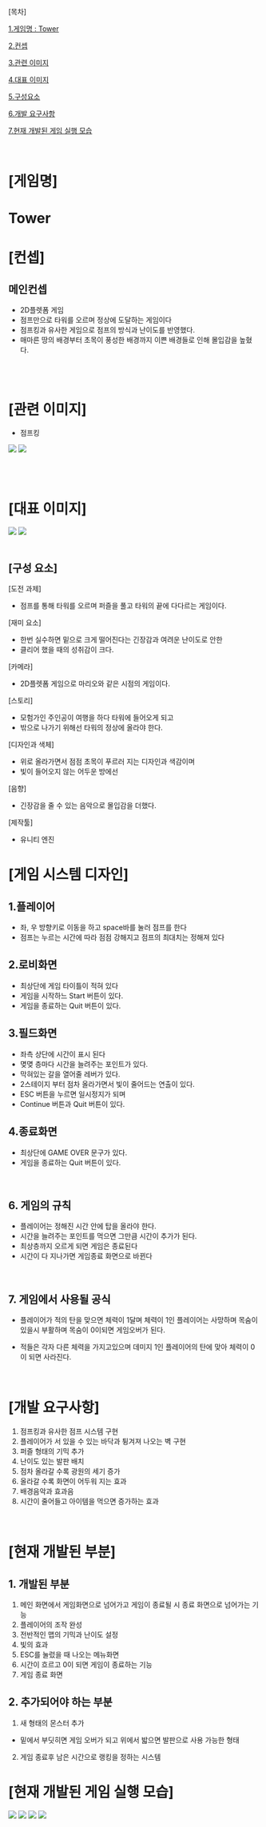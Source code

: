 [목차]

[1.게임명 : Tower ](#게임명)

[2.컨셉](#컨셉)

[3.관련 이미지](#관련-이미지)

[4.대표 이미지](#대표-이미지)

[5.구성요소](#구성-요소)

[6.개발 요구사항](#개발-요구사항)

[7.현재 개발된 게임 실행 모습](#현재-개발된-게임-실행-모습)

<br>

# [게임명]

# Tower

# [컨셉]

## 메인컨셉 
- 2D플렛폼 게임
- 점프만으로 타워를 오르며 정상에 도달하는 게임이다
- 점프킹과 유사한 게임으로 점프의 방식과 난이도를 반영했다.
- 매마른 땅의 배경부터 초목이 풍성한 배경까지 이쁜 배경들로 인해 몰입감을 높혔다.

<br><br>
# [관련 이미지]
- 점프킹

<img src="./img/관련이미지1.jpg">
<img src="./img/관련이미지2.jpg">

<br><br>
# [대표 이미지]

<img src="./img/대표이미지1.jpg">
<img src="./img/대표이미지2.jpg">
<br><br>


## [구성 요소]

[도전 과제]
- 점프를 통해 타워를 오르며 퍼즐을 풀고 타워의 끝에 다다르는 게임이다.

[재미 요소]
- 한번 실수하면 밑으로 크게 떨어진다는 긴장감과 여려운 난이도로 안한
- 클리어 했을 때의 성취감이 크다.

[카메라]  
- 2D플렛폼 게임으로 마리오와 같은 시점의 게임이다.

[스토리]
- 모험가인 주인공이 여행을 하다 타워에 들어오게 되고
- 밖으로 나가기 위해선 타워의 정상에 올라야 한다.

[디자인과 색체]
- 위로 올라가면서 점점 초목이 푸르러 지는 디자인과 색감이며 
- 빛이 들어오지 않는 어두운 방에선 

[음향]  
- 긴장감을 줄 수 있는 음악으로 몰입감을 더했다.

[제작툴] 
- 유니티 엔진

# [게임 시스템 디자인]

## 1.플레이어

- 좌, 우 방향키로 이동을 하고 space바를 눌러 점프를 한다
- 점프는 누르는 시간에 따라 점점 강해지고 점프의 최대치는 정해져 있다

## 2.로비화면

- 최상단에 게임 타이틀이 적혀 있다
- 게임을 시작하느 Start 버튼이 있다. 
- 게임을 종료하는 Quit 버튼이 있다.

## 3.필드화면

- 좌측 상단에 시간이 표시 된다
- 몆몆 층마다 시간을 늘려주는 포인트가 있다.
- 막혀있는 갈을 열어줄 레버가 있다.
- 2스테이지 부터 점차 올라가면서 빛이 줄어드는 연출이 있다.
- ESC 버튼을 누르면 일시정지가 되며
- Continue 버튼과 Quit 버튼이 있다.

## 4.종료화면

- 최상단에 GAME OVER 문구가 있다.
- 게임을 종료하는 Quit 버튼이 있다.

<br>

## 6. 게임의 규칙

- 플레이어는 정해진 시간 안에 탑을 올라야 한다.
- 시간을 늘려주는 포인트를 먹으면 그만큼 시간이 추가가 된다.
- 최상층까지 오르게 되면 게임은 종료된다
- 시간이 다 지나가면 게임종료 화면으로 바뀐다

<br>

## 7. 게임에서 사용될 공식

- 플레이어가 적의 탄을 맞으면 체력이 1달며 체력이 1인 플레이어는 사망하며
목숨이 있을시 부활하며 목숨이 0이되면 게임오버가 된다.

- 적들은 각자 다른 체력을 가지고있으며 데미지 1인 플레이어의 탄에 맞아 체력이 0이 되면 사라진다.

<br>

# [개발 요구사항]

1. 점프킹과 유사한 점프 시스템 구현
2. 플레이어가 서 있을 수 있는 바닥과 튕겨져 나오는 벽 구현
3. 퍼즐 형태의 기믹 추가
4. 난이도 있는 발판 배치
5. 점차 올라갈 수록 광원의 세기 증가
6. 올라갈 수록 화면이 어두워 지는 효과
7. 배경음악과 효과음
8. 시간이 줄어들고 아이템을 먹으면 증가하는 효과

<br>


# [현재 개발된 부분]
## 1. 개발된 부분

1. 메인 화면에서 게임화면으로 넘어가고 게임이 종료될 시 종료 화면으로 넘어가는 기능
2. 플레이어의 조작 완성
3. 전반적인 맵의 기믹과 난이도 설정
4. 빛의 효과
5. ESC를 눌렀을 때 나오는 메뉴화면
6. 시간이 흐르고 0이 되면 게임이 종료하는 기능
7. 게임 종료 화면

## 2. 추가되어야 하는 부분

1. 새 형태의 몬스터 추가
 - 밑에서 부딧히면 게임 오버가 되고 위에서 밟으면 발판으로 사용 가능한 형태
2. 게임 종료후 남은 시간으로 랭킹을 정하는 시스템


# [현재 개발된 게임 실행 모습]

<img src="./img/11.png">
<img src="./img/44.png">
<img src="./img/22.png">
<img src="./img/33.png">
